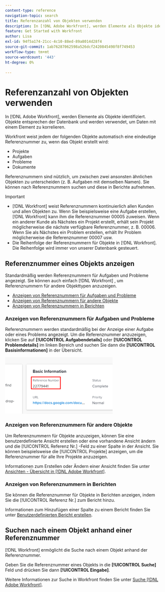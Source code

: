 ```yaml
---
content-type: reference
navigation-topic: search
title: Referenzanzahl von Objekten verwenden
description: In [!DNL Adobe Workfront], werden Elemente als Objekte identifiziert. Objekte entsprechen der Datenbank und werden verwendet, um Daten mit einem Element zu korrelieren. Referenznummern sind nützlich, um zwischen zwei ansonsten ähnlichen Objekten zu unterscheiden (z. B. Aufgaben mit demselben Namen). Sie können nach Referenznummern suchen und diese in Berichte aufnehmen.
feature: Get Started with Workfront
author: Lisa
exl-id: 94f5a174-21cc-4c10-88ed-89a8014d28f4
source-git-commit: 1ab76287062598a526dcf2420845498f8f749453
workflow-type: tm+mt
source-wordcount: '443'
ht-degree: 0%

---
```


# Referenzanzahl von Objekten verwenden

In [!DNL Adobe Workfront], werden Elemente als Objekte identifiziert. Objekte entsprechen der Datenbank und werden verwendet, um Daten mit einem Element zu korrelieren.

Workfront weist jedem der folgenden Objekte automatisch eine eindeutige Referenznummer zu, wenn das Objekt erstellt wird:

* Projekte
* Aufgaben
* Probleme
* Dokumente

Referenznummern sind nützlich, um zwischen zwei ansonsten ähnlichen Objekten zu unterscheiden (z. B. Aufgaben mit demselben Namen). Sie können nach Referenznummern suchen und diese in Berichte aufnehmen.

>[!IMPORTANT]
>
>* [!DNL Workfront] weist Referenznummern kontinuierlich allen Kunden und allen Objekten zu. Wenn Sie beispielsweise eine Aufgabe erstellen, [!DNL Workfront] kann ihm die Referenznummer 00005 zuweisen. Wenn ein anderer Kunde als Nächstes ein Projekt erstellt, erhält sein Projekt möglicherweise die nächste verfügbare Referenznummer, z. B. 00006. Wenn Sie als Nächstes ein Problem erstellen, erhält Ihr Problem möglicherweise die Referenznummer 00007 usw.
>* Die Reihenfolge der Referenznummern für Objekte in [!DNL Workfront]. Die Reihenfolge wird immer von unserer Datenbank gesteuert.
>




## Referenznummer eines Objekts anzeigen

Standardmäßig werden Referenznummern für Aufgaben und Probleme angezeigt. Sie können auch einfach [!DNL Workfront] , um Referenznummern für andere Objekttypen anzuzeigen.

* [Anzeigen von Referenznummern für Aufgaben und Probleme](#view-reference-numbers-for-tasks-and-issues)
* [Anzeigen von Referenznummern für andere Objekte](#view-reference-numbers-for-other-objects)
* [Anzeigen von Referenznummern in Berichten](#view-reference-numbers-in-reports)

### Anzeigen von Referenznummern für Aufgaben und Probleme

Referenznummern werden standardmäßig bei der Anzeige einer Aufgabe oder eines Problems angezeigt.  Um die Referenznummer anzuzeigen, klicken Sie auf **[!UICONTROL Aufgabendetails]** oder **[!UICONTROL Problemdetails]** im linken Bereich und suchen Sie dann die **[!UICONTROL Basisinformationen]** in der Übersicht.

![](assets/reference-number-nwe-350x184.png)

### Anzeigen von Referenznummern für andere Objekte

Um Referenznummern für Objekte anzuzeigen, können Sie eine benutzerdefinierte Ansicht erstellen oder eine vorhandene Ansicht ändern und die [!UICONTROL Referenz Nr.] -Feld zu einer Spalte in der Ansicht. Sie können beispielsweise die [!UICONTROL Projekte] anzeigen, um die Referenznummer für alle Ihre Projekte anzuzeigen.

Informationen zum Erstellen oder Ändern einer Ansicht finden Sie unter [Ansichten - Übersicht in [!DNL Adobe Workfront]](../../../reports-and-dashboards/reports/reporting-elements/views-overview.md).

### Anzeigen von Referenznummern in Berichten

Sie können die Referenznummer für Objekte in Berichten anzeigen, indem Sie die [!UICONTROL Referenz Nr.] zum Bericht hinzu.

Informationen zum Hinzufügen einer Spalte zu einem Bericht finden Sie unter [Benutzerdefinierten Bericht erstellen](../../../reports-and-dashboards/reports/creating-and-managing-reports/create-custom-report.md).

## Suchen nach einem Objekt anhand einer Referenznummer

[!DNL Workfront] ermöglicht die Suche nach einem Objekt anhand der Referenznummer.

Geben Sie die Referenznummer eines Objekts in die **[!UICONTROL Suche]** Feld und drücken Sie dann **[!UICONTROL Eingabe]**.

Weitere Informationen zur Suche in Workfront finden Sie unter [Suche [!DNL Adobe Workfront]](../../../workfront-basics/navigate-workfront/search/search-workfront.md).
